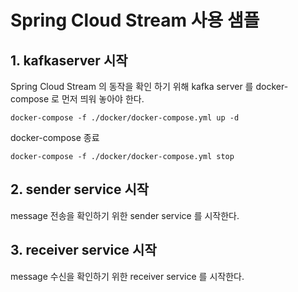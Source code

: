 # Spring Cloud Stream 사용 샘플 

## 1. kafkaserver 시작

Spring Cloud Stream 의 동작을 확인 하기 위해 kafka server 를 docker-compose 로 먼저 띄워 놓아야 한다. 

```shell script
docker-compose -f ./docker/docker-compose.yml up -d
```

docker-compose 종료
```shell script
docker-compose -f ./docker/docker-compose.yml stop
```

## 2. sender service 시작

message 전송을 확인하기 위한 sender service 를 시작한다.

## 3. receiver service 시작

message 수신을 확인하기 위한 receiver service 를 시작한다.


